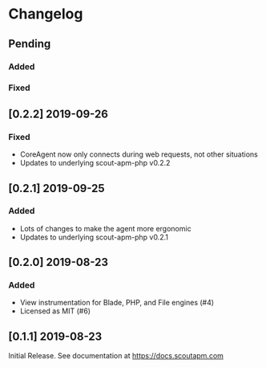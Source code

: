 # Changelog

## Pending

### Added

### Fixed


## [0.2.2] 2019-09-26

### Fixed

* CoreAgent now only connects during web requests, not other situations
* Updates to underlying scout-apm-php v0.2.2

## [0.2.1] 2019-09-25

### Added

* Lots of changes to make the agent more ergonomic
* Updates to underlying scout-apm-php v0.2.1

## [0.2.0] 2019-08-23

### Added

- View instrumentation for Blade, PHP, and File engines (#4)
- Licensed as MIT (#6)


## [0.1.1] 2019-08-23

Initial Release. See documentation at https://docs.scoutapm.com

